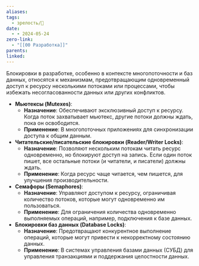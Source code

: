 ```yaml
---
aliases: 
tags:
  - зрелость/🌱
date:
  - - 2024-05-24
zero-link:
  - "[[00 Разработка]]"
parents: 
linked:
---
```

Блокировки в разработке, особенно в контексте многопоточности и баз данных, относятся к механизмам, предотвращающим одновременный доступ к ресурсу несколькими потоками или процессами, чтобы избежать несогласованности данных или других конфликтов.

- **Мьютексы (Mutexes)**:
    - **Назначение**: Обеспечивают эксклюзивный доступ к ресурсу. Когда поток захватывает мьютекс, другие потоки должны ждать, пока он освободится.
    - **Применение**: В многопоточных приложениях для синхронизации доступа к общим данным.
- **Читательские/писательские блокировки (Reader/Writer Locks)**:
    - **Назначение**: Позволяют нескольким потокам читать ресурс одновременно, но блокируют доступ на запись. Если один поток пишет, все остальные потоки (и читатели, и писатели) должны ждать.
    - **Применение**: Когда ресурс чаще читается, чем пишется, для улучшения производительности.
- **Семафоры (Semaphores)**:
    - **Назначение**: Управляют доступом к ресурсу, ограничивая количество потоков, которые могут одновременно им пользоваться.
    - **Применение**: Для ограничения количества одновременно выполняемых операций, например, подключения к базе данных.
- **Блокировки баз данных (Database Locks)**:
    - **Назначение**: Предотвращают конкурентное выполнение операций, которые могут привести к некорректному состоянию данных.
    - **Применение**: В системах управления базами данных (СУБД) для управления транзакциями и поддержания целостности данных.